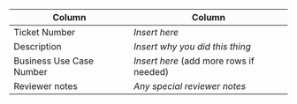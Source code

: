 <!--

Before submitting this pull request did you do the following?

- [ ] Test locally
- [ ] Something else 
- [ ] Do another thing

--> 

| Column | Column |
| ----- | ----- | 
| Ticket Number | _Insert here_ | 
| Description | _Insert why you did this thing_ | 
| Business Use Case Number | _Insert here_ (add more rows if needed) | 
| Reviewer notes | _Any special reviewer notes_ | 
